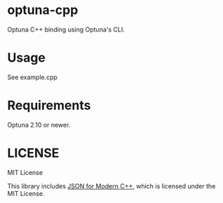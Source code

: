 # optuna-cpp

Optuna C++ binding using Optuna's CLI.

# Usage

See example.cpp

# Requirements

Optuna 2.10 or newer.

# LICENSE

MIT License

This library includes [JSON for Modern C++](https://github.com/nlohmann/json), which is licensed under the MIT License.
